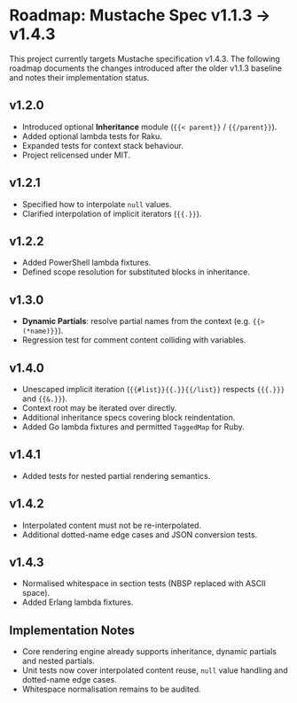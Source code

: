# Roadmap: Mustache Spec v1.1.3 → v1.4.3

This project currently targets Mustache specification v1.4.3. The following roadmap documents the changes introduced after the older v1.1.3 baseline and notes their implementation status.

## v1.2.0
- Introduced optional **Inheritance** module (`{{< parent}}` / `{{/parent}}`).
- Added optional lambda tests for Raku.
- Expanded tests for context stack behaviour.
- Project relicensed under MIT.

## v1.2.1
- Specified how to interpolate `null` values.
- Clarified interpolation of implicit iterators (`{{.}}`).

## v1.2.2
- Added PowerShell lambda fixtures.
- Defined scope resolution for substituted blocks in inheritance.

## v1.3.0
- **Dynamic Partials**: resolve partial names from the context (e.g. `{{> (*name)}}`).
- Regression test for comment content colliding with variables.


## v1.4.0
- Unescaped implicit iteration (`{{#list}}{{.}}{{/list}}` respects `{{{.}}}` and `{{&.}}`).
- Context root may be iterated over directly.
- Additional inheritance specs covering block reindentation.
- Added Go lambda fixtures and permitted `TaggedMap` for Ruby.

## v1.4.1
- Added tests for nested partial rendering semantics.

## v1.4.2
- Interpolated content must not be re-interpolated.
- Additional dotted-name edge cases and JSON conversion tests.

## v1.4.3
- Normalised whitespace in section tests (NBSP replaced with ASCII space).
- Added Erlang lambda fixtures.

## Implementation Notes
- Core rendering engine already supports inheritance, dynamic partials and nested partials.
- Unit tests now cover interpolated content reuse, `null` value handling and dotted-name edge cases.
- Whitespace normalisation remains to be audited.

